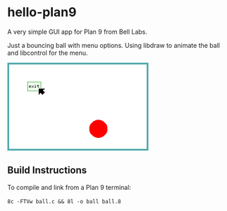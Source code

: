 # hello-plan9

A very simple GUI app for Plan 9 from Bell Labs.

Just a bouncing ball with menu options. Using libdraw to animate the ball and libcontrol for the menu.

![Screenshot](ball.png?raw=true "Screenshot showing window, ball and Exit menu item")

## Build Instructions

To compile and link from a Plan 9 terminal:

`8c -FTVw ball.c && 8l -o ball ball.8`


